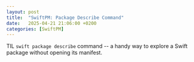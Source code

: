 ```yaml
---
layout: post
title:  "SwiftPM: Package Describe Command"
date:   2025-04-21 21:06:00 +0200
categories: [SwiftPM]
---
```

TIL `swift package describe` command -- a handy way to explore a Swift package without opening its manifest.
